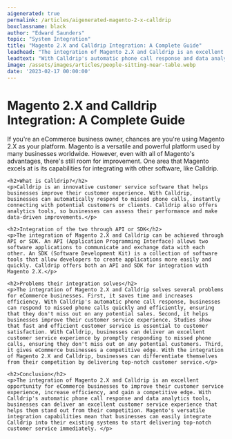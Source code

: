 ```yaml
---
aigenerated: true
permalink: /articles/aigenerated-magento-2-x-calldrip
boxclassname: black
author: "Edward Saunders"
topic: "System Integration"
title: "Magento 2.X and Calldrip Integration: A Complete Guide"
leadhead: "The integration of Magento 2.X and Calldrip is an excellent opportunity for eCommerce businesses to improve their customer service experience, increase efficiency, and gain a competitive edge"
leadtext: "With Calldrip's automatic phone call response and data analytics tools, businesses can deliver an excellent customer service experience that helps them stand out from their competition. Magento's versatile integration capabilities mean that businesses can easily integrate Calldrip into their existing systems to start delivering top-notch customer service immediately."
image: /assets/images/articles/people-sitting-near-table.webp
date: '2023-02-17 00:00:00'
---
```

<div class="arttext">	<h1>Magento 2.X and Calldrip Integration: A Complete Guide</h1>
	<p>If you're an eCommerce business owner, chances are you're using Magento 2.X as your platform. Magento is a versatile and powerful platform used by many businesses worldwide. However, even with all of Magento's advantages, there's still room for improvement. One area that Magento excels at is its capabilities for integrating with other software, like Calldrip. </p>
	
	<h2>What is Calldrip?</h2>
	<p>Calldrip is an innovative customer service software that helps businesses improve their customer experience. With Calldrip, businesses can automatically respond to missed phone calls, instantly connecting with potential customers or clients. Calldrip also offers analytics tools, so businesses can assess their performance and make data-driven improvements.</p>

	<h2>Integration of the two through API or SDK</h2>
	<p>The integration of Magento 2.X and Calldrip can be achieved through API or SDK. An API (Application Programming Interface) allows two software applications to communicate and exchange data with each other. An SDK (Software Development Kit) is a collection of software tools that allow developers to create applications more easily and quickly. Calldrip offers both an API and SDK for integration with Magento 2.X.</p>

	<h2>Problems their integration solves</h2>
	<p>The integration of Magento 2.X and Calldrip solves several problems for eCommerce businesses. First, it saves time and increases efficiency. With Calldrip's automatic phone call response, businesses can respond to missed phone calls quickly and efficiently, ensuring that they don't miss out on any potential sales. Second, it helps businesses improve their customer service experience. Studies show that fast and efficient customer service is essential to customer satisfaction. With Calldrip, businesses can deliver an excellent customer service experience by promptly responding to missed phone calls, ensuring they don't miss out on any potential customers. Third, it gives eCommerce businesses a competitive edge. With the integration of Magento 2.X and Calldrip, businesses can differentiate themselves from their competition by delivering top-notch customer service.</p>

	<h2>Conclusion</h2>
	<p>The integration of Magento 2.X and Calldrip is an excellent opportunity for eCommerce businesses to improve their customer service experience, increase efficiency, and gain a competitive edge. With Calldrip's automatic phone call response and data analytics tools, businesses can deliver an excellent customer service experience that helps them stand out from their competition. Magento's versatile integration capabilities mean that businesses can easily integrate Calldrip into their existing systems to start delivering top-notch customer service immediately. </p>
</div>